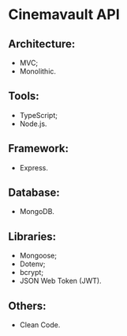 # Cinemavault API
 
## Architecture:
- MVC;
- Monolithic.

## Tools:
- TypeScript;
- Node.js.

## Framework:
- Express.

## Database:
- MongoDB.

## Libraries:
- Mongoose;
- Dotenv;
- bcrypt;
- JSON Web Token (JWT).

## Others:
- Clean Code.
